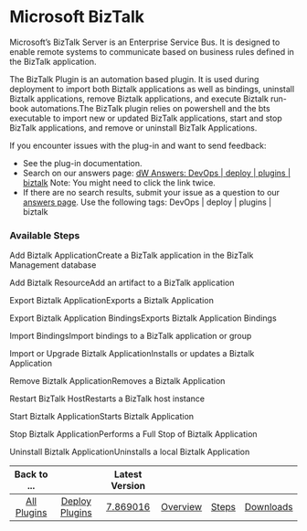 
# Microsoft BizTalk

Microsoft’s BizTalk Server is an Enterprise Service Bus. It is designed to enable remote systems to communicate based on business rules defined in the BizTalk application.

The BizTalk Plugin is an automation based plugin. It is used during deployment to import both Biztalk applications as well as bindings, uninstall Biztalk applications, remove Biztalk applications, and execute Biztalk run-book automations.The BizTalk plugin relies on powershell and the bts executable to import new or updated BizTalk applications, start and stop BizTalk applications, and remove or uninstall BizTalk Applications.

If you encounter issues with the plug-in and want to send feedback:

* See the plug-in documentation.
* Search on our answers page: [dW Answers: DevOps | deploy | plugins | biztalk](https://developer.ibm.com/answers/search.html?f=&type=question&redirect=search%2Fsearch&sort=relevance&smartspace=urbancode&q=%2B[deploy]+%2B[plugins]+%2B[biztalk]+%20%2B[urbancode])  Note: You might need to click the link twice.
* If there are no search results, submit your issue as a question to our [answers page](https://community.ibm.com/community/user/wasdevops/urbancode-discussion). Use the following tags: DevOps | deploy | plugins | biztalk


### Available Steps

Add Biztalk ApplicationCreate a BizTalk application in the BizTalk Management database

Add Biztalk ResourceAdd an artifact to a BizTalk application

Export Biztalk ApplicationExports a Biztalk Application

Export Biztalk Application BindingsExports Biztalk Application Bindings

Import BindingsImport bindings to a BizTalk application or group

Import or Upgrade Biztalk ApplicationInstalls or updates a Biztalk Application

Remove Biztalk ApplicationRemoves a Biztalk Application

Restart BizTalk HostRestarts a BizTalk host instance

Start Biztalk ApplicationStarts Biztalk Application

Stop Biztalk ApplicationPerforms a Full Stop of Biztalk Application

Uninstall Biztalk ApplicationUninstalls a local Biztalk Application



|Back to ...||Latest Version||||
| :---: | :---: | :---: | :---: | :---: | :---: |
|[All Plugins](../../index.md)|[Deploy Plugins](../README.md)|[7.869016](https://raw.githubusercontent.com/UrbanCode/IBM-UCD-PLUGINS/main/files/BizTalk/BizTalk-7.869016.zip)|[Overview](overview.md)|[Steps](steps.md)|[Downloads](downloads.md)|
